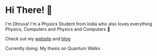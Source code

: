 # Hi There! :wave:

I'm Dhruva!
I'm a Physics Student from India who also loves everything Physics, Computers and Physics and Computers :hand_over_mouth:

Check out my [website](https://dhruvasambrani.github.io/) and [blog](https://dhruvasambrani.github.io/blog)

Currently doing: My thesis on Quantum Walks
